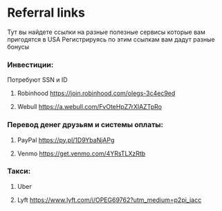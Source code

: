 # Referral links
 
Тут вы найдете ссылки на разные полезные сервисы которые вам пригодятся в USA
Регистрируясь по этим ссылкам вам дадут разные бонусы

### Инвестиции: 
Потребуют SSN и ID
1. Robinhood
https://join.robinhood.com/olegs-3c4ec9ed

2. Webull
https://a.webull.com/FvOteHpZ7rXlAZTpRo

### Перевод денег друзьям и системы оплаты:
1. PayPal
https://py.pl/1D9YbaNjAPg

2. Venmo
https://get.venmo.com/4YRsTLXzRtb

### Такси: 
1. Uber 

2. Lyft
https://www.lyft.com/i/OPEG69762?utm_medium=p2pi_iacc

